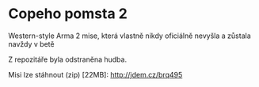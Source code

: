 # Copeho pomsta 2
Western-style Arma 2 mise, která vlastně nikdy oficiálně nevyšla a zůstala navždy v betě 

Z repozitáře byla odstraněna hudba.

Misi lze stáhnout (zip) [22MB]: http://jdem.cz/brq495
